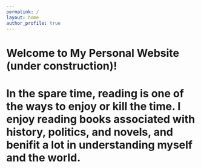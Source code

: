 ```yaml
---
permalink: /
layout: home
author_profile: true
---
```


Welcome to My Personal Website (under construction)!
=====
# In the spare time, reading is one of the ways to enjoy or kill the time. I enjoy reading books associated with history, politics, and novels, and benifit a lot in understanding myself and the world.
